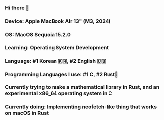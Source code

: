 ### Hi there 👋

### Device: Apple MacBook Air 13" (M3, 2024)
### OS: MacOS Sequoia 15.2.0
### Learning: Operating System Development
### Language: #1 Korean 🇰🇷, #2 English 🇺🇸
### Programming Languages I use: #1 C, #2 Rust🦀
### Currently trying to make a mathematical library in Rust, and an experimental x86_64 operating system in C
### Currently doing: Implementing neofetch-like thing that works on macOS in Rust


<!--
**TheRustUser/TheRustUser** is a ✨ _special_ ✨ repository because its `README.md` (this file) appears on your GitHub profile.

Here are some ideas to get you started:

- 🔭 I’m currently working on ...
- 🌱 I’m currently learning ...
- 👯 I’m looking to collaborate on ...
- 🤔 I’m looking for help with ...
- 💬 Ask me about ...
- 📫 How to reach me: ...
- 😄 Pronouns: ...
- ⚡ Fun fact: ...
-->

